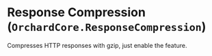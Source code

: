 # Response Compression (`OrchardCore.ResponseCompression`)

Compresses HTTP responses with gzip, just enable the feature.
